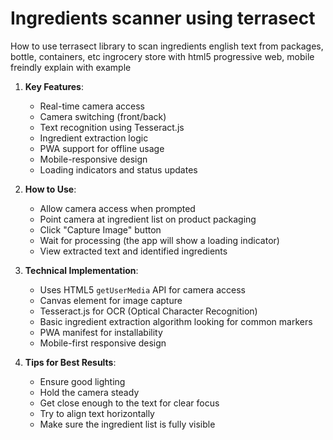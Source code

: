 # Ingredients scanner using terrasect

How to use terrasect library to scan ingredients english text from packages, bottle, containers, etc ingrocery store
with html5 progressive web, mobile freindly explain with example

1. **Key Features**:
   - Real-time camera access
   - Camera switching (front/back)
   - Text recognition using Tesseract.js
   - Ingredient extraction logic
   - PWA support for offline usage
   - Mobile-responsive design
   - Loading indicators and status updates

2. **How to Use**:
   - Allow camera access when prompted
   - Point camera at ingredient list on product packaging
   - Click "Capture Image" button
   - Wait for processing (the app will show a loading indicator)
   - View extracted text and identified ingredients

3. **Technical Implementation**:
   - Uses HTML5 `getUserMedia` API for camera access
   - Canvas element for image capture
   - Tesseract.js for OCR (Optical Character Recognition)
   - Basic ingredient extraction algorithm looking for common markers
   - PWA manifest for installability
   - Mobile-first responsive design

4. **Tips for Best Results**:
   - Ensure good lighting
   - Hold the camera steady
   - Get close enough to the text for clear focus
   - Try to align text horizontally
   - Make sure the ingredient list is fully visible
